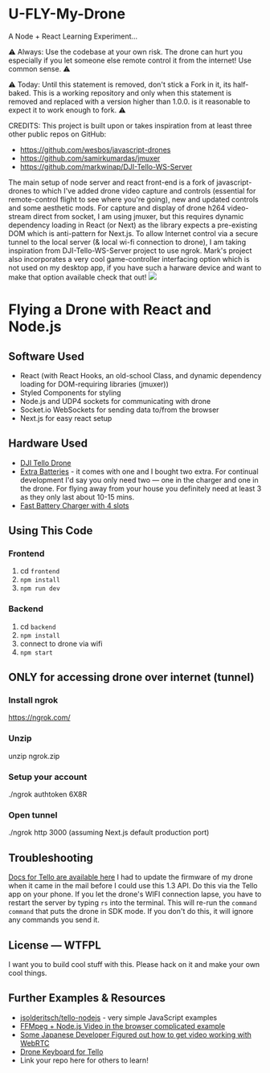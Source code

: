 # U-FLY-My-Drone
A Node + React Learning Experiment...

⚠️️️ Always:  Use the codebase at your own risk. The drone can hurt you especially if you let someone else remote control it from the internet! Use common sense. ⚠️

⚠️️️ Today:  Until this statement is removed, don't stick a Fork in it, its half-baked.  This is a working repository and only when this statement is removed and replaced with a version higher than 1.0.0. is it reasonable to expect it to work enough to fork. ⚠️️️ 

CREDITS:
This project is built upon or takes inspiration from at least three other public repos on GitHub:  
* https://github.com/wesbos/javascript-drones
* https://github.com/samirkumardas/jmuxer
* https://github.com/markwinap/DJI-Tello-WS-Server

The main setup of node server and react front-end is a fork of javascript-drones to which I've added drone video capture and controls (essential for remote-control flight to see where you're going), new and updated controls and some aesthetic mods.  For capture and display of drone h264 video-stream direct from socket, I am using jmuxer, but this requires dynamic dependency loading in React (or Next) as the library expects a pre-existing DOM which is anti-pattern for Next.js.  To allow Internet control via a secure tunnel to the local server (& local wi-fi connection to drone), I am taking inspiration from DJI-Tello-WS-Server project to use ngrok.  Mark's project also incorporates a very cool game-controller interfacing option which is not used on my desktop app, if you have such a harware device and want to make that option available check that out! 
![](https:/https://github.com/michael-s-downs/javascript-drones/edit/master/frontend/static/Screenshot-Sized.png)

# Flying a Drone with React and Node.js

## Software Used
* React (with React Hooks, an old-school Class, and dynamic dependency loading for DOM-requiring libraries (jmuxer))
* Styled Components for styling
* Node.js and UDP4 sockets for communicating with drone
* Socket.io WebSockets for sending data to/from the browser
* Next.js for easy react setup
## Hardware Used
* [DJI Tello Drone](https://amzn.to/2SvzqON)
* [Extra Batteries](https://amzn.to/2SyV70J) - it comes with one and I bought two extra. For continual development I'd say you only need two — one in the charger and one in the drone. For flying away from your house you definitely need at least 3 as they only last about 10-15 mins.
* [Fast Battery Charger with 4 slots](https://amzn.to/2SAWqwb)
## Using This Code
### Frontend
1. cd `frontend`
1. `npm install`
1. `npm run dev`
### Backend
1. cd `backend`
1. `npm install`
1. connect to drone via wifi
1. `npm start`
## ONLY for accessing drone over internet (tunnel)
### Install ngrok
https://ngrok.com/
### Unzip
unzip ngrok.zip
### Setup your account
./ngrok authtoken 6X8R
### Open tunnel
./ngrok http 3000 (assuming Next.js default production port)
## Troubleshooting
[Docs for Tello are available here](https://dl-cdn.ryzerobotics.com/downloads/tello/20180910/Tello%20SDK%20Documentation%20EN_1.3.pdf)
I had to update the firmware of my drone when it came in the mail before I could use this 1.3 API. Do this via the Tello app on your phone.
If you let the drone's WIFI connection lapse, you have to restart the server by typing `rs` into the terminal. This will re-run the `command command` that puts the drone in SDK mode. If you don't do this, it will ignore any commands you send it.
## License — WTFPL
I want you to build cool stuff with this.
Please hack on it and make your own cool things.
## Further Examples & Resources
* [jsolderitsch/tello-nodejs](https://github.com/jsolderitsch/tello-nodejs) - very simple JavaScript examples
* [FFMpeg + Node.js Video in the browser complicated example](https://github.com/SovGVD/nodetello/)
* [Some Japanese Developer Figured out how to get video working with WebRTC](https://qiita.com/a-baba/items/d728d580f89473c5fd18)
* [Drone Keyboard for Tello](https://github.com/dnomak/drone-keyboard#drone-keyboard-for-tello)
* Link your repo here for others to learn!
